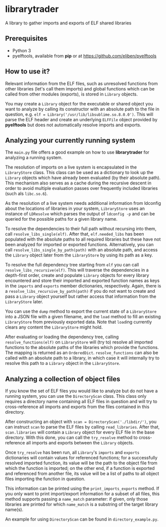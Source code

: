 # librarytrader
A library to gather imports and exports of ELF shared libraries

## Prerequisites
- Python 3
- pyelftools, available from **pip** or at https://github.com/eliben/pyelftools

## How to use it?

Relevant information from the ELF files, such as unresolved functions from other
libraries (let's call them imports) and global functions which can be called
from other modules (exports), is stored in `Library` objects.

You may create a `Library` object for the executable or shared object you want
to analyze by calling its constructor with an absolute path to the file in
question, e.g.  `elf = Library('/usr/lib/libsublime.so.8.0.0')`. This will parse
the ELF header and create an underlying `ELFFile` object provided by
**pyelftools** but does not automatically resolve imports and exports.

## Analyzing your currently running system

The `main.py` file offers a good example on how to use **librarytrader** for
analyzing a running system.

The resolution of imports on a live system is encapsulated in the `LibraryStore`
class. This class can be used as a dictionary to look up the `Library` objects
which have already been evaluated (by their absolute path). This mechanism also
serves as a cache during the recursive descent in order to avoid multiple
evaluation passes over frequently included libraries (such als `libc.so.6`).

As the resolution of a live system needs additional information from ldconfig
about the locations of libraries in your system, `LibraryStore` uses an instance
of `LDResolve` which parses the output of `ldconfig -p` and can be queried for
the possible paths for a given library name.

To resolve the dependencies to their full path without recursing into them, call
`resolve_libs_single(elf)`. After that, `elf.needed_libs` has been populated
with the absolute paths to all required libraries but these have not been
analyzed for imported or exported functions. Alternatively, you can call
`resolve_libs_single_by_path(path)` with an absolute path, and access the
`Library` object later from the `LibraryStore` by using its path as a key.

To resolve the full dependency tree starting from `elf` you can call
`resolve_libs_recursive(elf)`. This will traverse the dependencies in a
depth-first order, create and populate `Library` objects for every library
encountered and store their imported and exported function names as keys in the
`imports` and `exports` member dictionaries, respectively. Again, there is a
`resolve_libs_recursive_by_path(path)` if you do not want to create and pass a
`Library` object yourself but rather access that information from the
`LibraryStore` later.

You can use the `dump` method to export the current state of a `LibraryStore`
into a JSON file with a given filename, and the `load` method to fill an
existing `LibraryStore` from previously exported data. Note that `load`ing
currently clears any content the `LibraryStore` might hold.

After evaluating or loading the dependency tree, calling
`resolve_functions(elf)` on `LibraryStore` will (try to) resolve all imported
functions to the absolute paths of the libraries which provide the functions.
The mapping is returned as an `OrderedDict`. `resolve_functions` can also be
called with an absolute path to a library, in which case it will internally try
to resolve this path to a `Library` object in the `LibraryStore`.

## Analyzing a collection of object files

If you know the set of ELF files you would like to analyze but do not
have a running system, you can use the `DirectoryScan` class. This class only
requires a directory name containing all ELF files in question and will
try to cross-reference all imports and exports from the files contained in this
directory.

After constructing an object with `scan = DirectoryScan('./libdir/')`, you can
instruct `scan` to parse the ELF files by calling `read_libraries`. After that,
`scan.libraries` will contain a `Library` object for every ELF file in the base
directory. With this done, you can call the `try_resolve` method to
cross-reference all imports and exports between the `Library` objects.

Once `try_resolve` has been run, all `Library`'s `imports` and `exports`
dictionaries will contain values for referenced functions; for a successfully
resolved imported function, its value will be the path to the object file from
which the function is imported; on the other end, if a function is exported
and referenced from another file, its value will be a list of paths to all
object files importing the function in question.

This information can be printed using the `print_imports_exports` method. If you
only want to print import/export information for a subset of all files, this
method supports passing a `name_match` parameter: if given, only those libraries
are printed for which `name_match` is a substring of the target library name(s).

An example for using `DirectoryScan` can be found in `directory_example.py`.
